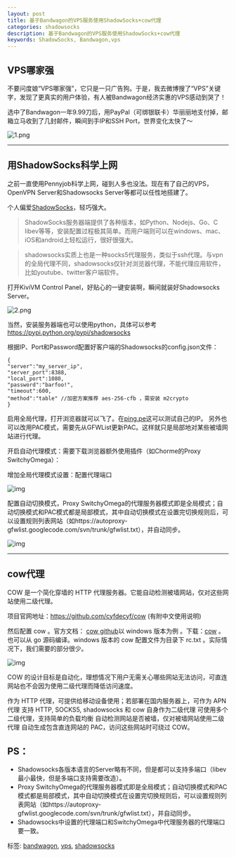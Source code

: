 ```yaml
---
layout: post
title: 基于Bandwagon的VPS服务使用ShadowSocks+cow代理
categories: shadowsocks
description: 基于Bandwagon的VPS服务使用ShadowSocks+cow代理
keywords: ShadowSocks, Bandwagon,vps
---
```

## VPS哪家强

不要问度娘“VPS哪家强”，它只是一只广告狗。于是，我去微博搜了“VPS”关键字，发现了更真实的用户体验，有人被Bandwagon经济实惠的VPS感动到哭了！

选中了Bandwagon一年9.99刀后，用PayPal（可绑银联卡）华丽丽地支付掉，邮箱立马收到了几封邮件，瞬间到手IP和SSH Port，世界变化太快了～

![1.png](http://7vzozf.com1.z0.glb.clouddn.com/2015/02/2137450562.png)

------

## 用ShadowSocks科学上网

之前一直使用Pennyjob科学上网，碰到人多也没法。现在有了自己的VPS，OpenVPN Server和Shadowsocks Server等都可以任性地搭建了。

个人偏爱[ShadowSocks](https://shadowsocks.com/)，轻巧强大。

> ShadowSocks服务器端提供了各种版本，如Python、Nodejs、Go、C libev等等，安装配置过程极其简单。而用户端则可以在windows、mac、iOS和android上轻松运行，很好很强大。

> shadowsocks实质上也是一种socks5代理服务，类似于ssh代理。与vpn的全局代理不同，shadowsocks仅针对浏览器代理，不能代理应用软件，比如youtube、twitter客户端软件。

打开KiviVM Control Panel，好贴心的一键安装啊，瞬间就装好Shadowsocks Server。

![2.png](http://7vzozf.com1.z0.glb.clouddn.com/2015/02/1121814647.png)

当然，安装服务器端也可以使用python，具体可以参考 https://pypi.python.org/pypi/shadowsocks

根据IP、Port和Password配置好客户端的Shadowsocks的config.json文件：

```
{
"server":"my_server_ip",
"server_port":8388,
"local_port":1080,
"password":"barfoo!",
"timeout":600,
"method":"table" //加密方案推荐 aes-256-cfb ，需安装 m2crypto
}
```

启用全局代理，打开浏览器就可以飞了。在[ping.pe](http://ping.pe/)这可以测试自己的IP。 另外也可以改用PAC模式，需要先从GFWList更新PAC。这样就只是局部地对某些被墙网站进行代理。

开启自动代理模式：需要下载浏览器额外使用插件（如Chorme的Proxy SwitchyOmega）：

增加全局代理模式设置：配置代理端口

![img](http://images.cnitblog.com/blog2015/658832/201504/041241585291276.png)

 

配置自动切换模式，Proxy SwitchyOmega的代理服务器模式即是全局模式；自动切换模式和PAC模式都是局部模式，其中自动切换模式在设置完切换规则后，可以设置规则列表网站（如https://autoproxy-gfwlist.googlecode.com/svn/trunk/gfwlist.txt），并自动同步。

![img](http://images.cnitblog.com/blog2015/658832/201504/041243377178472.png)

------

## cow代理

COW 是一个简化穿墙的 HTTP 代理服务器。它能自动检测被墙网站，仅对这些网站使用二级代理。

项目官网地址：<https://github.com/cyfdecyf/cow>  (有附中文使用说明)

然后配置 cow 。官方文档： [cow github](https://github.com/cyfdecyf/cow#cow-climb-over-the-wall-proxy)以 windows 版本为例 。下载：[cow](http://dl.chenyufei.info/cow/) 。也可以从 go 源码编译。windows 版本的 cow 配置文件为目录下 rc.txt 。实际情况下，我们需要的部分很少。

 

 ![img](http://images.cnitblog.com/blog2015/658832/201504/041311095763788.png)

COW 的设计目标是自动化，理想情况下用户无需关心哪些网站无法访问，可直连网站也不会因为使用二级代理而降低访问速度。

作为 HTTP 代理，可提供给移动设备使用；若部署在国内服务器上，可作为 APN 代理 支持 HTTP, SOCKS5, shadowsocks 和 cow 自身作为二级代理 可使用多个二级代理，支持简单的负载均衡 自动检测网站是否被墙，仅对被墙网站使用二级代理 自动生成包含直连网站的 PAC，访问这些网站时可绕过 COW。

## PS：

- Shadowsocks各版本语言的Server略有不同，但是都可以支持多端口（libev最小最快，但是多端口支持需要改造）。
- Proxy SwitchyOmega的代理服务器模式即是全局模式；自动切换模式和PAC模式都是局部模式，其中自动切换模式在设置完切换规则后，可以设置规则列表网站（如https://autoproxy-gfwlist.googlecode.com/svn/trunk/gfwlist.txt），并自动同步。
- Shadowsocks中设置的代理端口和SwitchyOmega中代理服务器的代理端口要一致。

标签: [bandwagon](http://www.stackess.com/index.php/tag/bandwagon/), [vps](http://www.stackess.com/index.php/tag/vps/), [shadowsocks](http://www.stackess.com/index.php/tag/shadowsocks/)

 